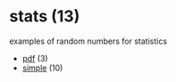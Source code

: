 # stats (13)
examples of random numbers for statistics

+ [pdf](pdf/README.md) (3)
+ [simple](simple/README.md) (10)